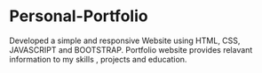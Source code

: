 # Personal-Portfolio
Developed a simple and responsive Website using HTML, CSS, JAVASCRIPT and BOOTSTRAP. Portfolio website provides relavant information to my skills , projects and education. 

